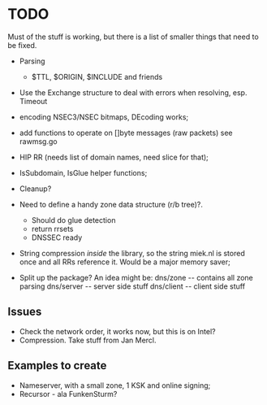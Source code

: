 # TODO

Must of the stuff is working, but there is a list of smaller
things that need to be fixed.

* Parsing
    * $TTL, $ORIGIN, $INCLUDE and friends

* Use the Exchange structure to deal with errors when resolving, esp. Timeout
* encoding NSEC3/NSEC bitmaps, DEcoding works;
* add functions to operate on []byte messages (raw packets) see rawmsg.go
* HIP RR (needs list of domain names, need slice for that);
* IsSubdomain, IsGlue helper functions;
* Cleanup?
* Need to define a handy zone data structure (r/b tree)?.
  - Should do glue detection
  - return rrsets
  - DNSSEC ready
* String compression *inside* the library, so the string
  miek.nl is stored once and all RRs reference it. Would be
  a major memory saver;
* Split up the package? An idea might be:
    dns/zone        -- contains all zone parsing
    dns/server      -- server side stuff
    dns/client      -- client side stuff

## Issues

* Check the network order, it works now, but this is on Intel?
* Compression. Take stuff from Jan Mercl.

## Examples to create

* Nameserver, with a small zone, 1 KSK and online signing;
* Recursor - ala FunkenSturm?
